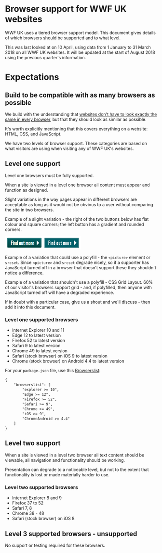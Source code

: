 # Browser support for WWF UK websites

WWF UK uses a tiered browser support model. This document gives details of which browsers should be supported and to what level.

This was last looked at on 10 April, using data from 1 January to 31 March 2018 on all WWF UK websites. It will be updated at the start of August  2018 using the previous quarter's information.

# Expectations

## Build to be compatible with as many browsers as possible
We build with the understanding that [websites don't have to look exactly the same in every browser](http://dowebsitesneedtolookexactlythesameineverybrowser.com), but that they should look as similar as possible.

It's worth explicitly mentioning that this covers everything on a website: HTML, CSS, and JavaScript.

We have two levels of browser support. These categories are based on what visitors are using when visiting any of WWF UK's websites.

## Level one support

Level one browsers must be fully supported.

When a site is viewed in a level one browser all content must appear and function as designed.

Slight variations in the way pages appear in different browsers are acceptable as long as it would not be obvious to a user without comparing the site in two browsers.

Example of a slight variation - the right of the two buttons below has flat colour and square corners; the left button has a gradient and rounded corners.

![](https://github.com/wwf-international/browser-support-wwf-uk/blob/master/resources/level-1-button-example.png)


Example of a variation that could use a polyfill - the `<picture>` element or `srcset`. Since `<picture>` and `srcset` degrade nicely, so if a supporter has JavaScript turned off in a browser that doesn't support these they shouldn't notice a difference.

Example of a variation that shouldn't use a polyfill - CSS Grid Layout. 60% of our visitor's browsers support grid - and, if polyfilled, then anyone with JavaScript turned off will have a degraded experience.

If in doubt with a particular case, give us a shout and we'll discuss - then add it into this document.

### Level one supported browsers

* Internet Explorer 10 and 11
* Edge 12 to latest version
* Firefox 52 to latest version
* Safari 9 to latest version
* Chrome 49 to latest version
* Safari (stock browser) on iOS 9 to latest version
* Chrome (stock browser) on Android 4.4 to latest version

For your `package.json` file, use this [Browserslist](https://github.com/ai/browserslist):

````
{
    "browserslist": [
        "explorer >= 10",
        "Edge >= 12",
        "Firefox >= 52",
        "Safari >= 9",
        "Chrome >= 49",
        "iOS >= 9",
        "ChromeAndroid >= 4.4"
    ]
}

````

## Level two support

When a site is viewed in a level two browser all text content should be viewable, all navigation and functionality should be working.

Presentation can degrade to a noticeable level, but not to the extent that functionality is lost or made materially harder to use.

### Level two supported browsers

* Internet Explorer 8 and 9
* Firefox 37 to 52
* Safari 7, 8
* Chrome 38 - 48
* Safari (stock browser) on iOS 8

## Level 3 supported browsers - unsupported

No support or testing required for these browsers.
